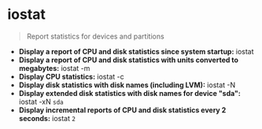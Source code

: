 # iostat
> Report statistics for devices and partitions
- **Display a report of CPU and disk statistics since system startup:**
iostat
- **Display a report of CPU and disk statistics with units converted to megabytes:**
iostat -m
- **Display CPU statistics:**
iostat -c
- **Display disk statistics with disk names (including LVM):**
iostat -N
- **Display extended disk statistics with disk names for device "sda":**
iostat -xN `sda`
- **Display incremental reports of CPU and disk statistics every 2 seconds:**
iostat `2`
